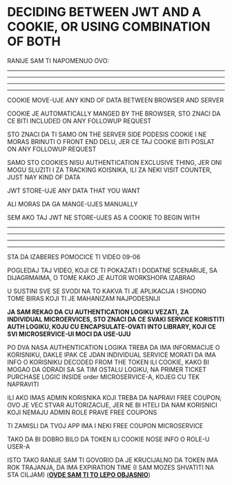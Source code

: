 # DECIDING BETWEEN JWT AND A COOKIE, OR USING COMBINATION OF BOTH

RANIJE SAM TI NAPOMENUO OVO:

***
***
***
***

COOKIE MOVE-UJE ANY KIND OF DATA BETWEEN BROWSER AND SERVER

COOKIE JE AUTOMATICALLY MANGED BY THE BROWSER, STO ZNACI DA CE BITI INCLUDED ON ANY FOLLOWUP REQUEST

STO ZNACI DA TI SAMO ON THE SERVER SIDE PODESIS COOKIE I NE MORAS BRINUTI O FRONT END DELU, JER CE TAJ COOKIE BITI POSLAT ON ANY FOLLOWUP REQUEST

SAMO STO COOKIES NISU AUTHENTICATION EXCLUSIVE THING, JER ONI MOGU SLUZITI I ZA TRACKING KOISNIKA, ILI ZA NEKI VISIT COUNTER, JUST NAY KIND OF DATA

JWT STORE-UJE ANY DATA THAT YOU WANT

ALI MORAS DA GA MANGE-UJES MANUALLY

SEM AKO TAJ JWT NE STORE-UJES AS A COOKIE TO BEGIN WITH

***
***
***
***

STA DA IZABERES POMOCICE TI VIDEO 09-06

POGLEDAJ TAJ VIDEO, KOJI CE TI POKAZATI I DODATNE SCENARIJE, SA DIJAGRMAIMA, O TOME KAKO JE AUTOR WORKSHOPA IZABRAO

U SUSTINI SVE SE SVODI NA TO KAKVA TI JE APLIKACIJA I SHODNO TOME BIRAS KOJI TI JE MAHANIZAM NAJPODESNIJI

**JA SAM REKAO DA CU AUTHENTICATION LOGIKU VEZATI, ZA INDIVIDUAL MICROERVICES, STO ZNACI DA CE SVAKI SERVICE KORISTITI AUTH LOGIKU, KOJU CU ENCAPSULATE-OVATI INTO LIBRARY, KOJI CE SVI MICROSERVICE-UI MOCI DA USE-UJU**

PO DVA NASA AUTHENTICATION LOGIKA TREBA DA IMA INFORMACIJE O KORISNIKU, DAKLE IPAK CE JDAN INDIVIDUAL SERVICE MORATI DA IMA INFO O KORISNIKU DECODED FROM THE TOKEN ILI COOKIE, KAKO BI MOGAO DA ODRADI SA SA TIM OSTALU LOGIKU, NA PRIMER TICKET PURCHASE LOGIC INSIDE order MICROSERVICE-A, KOJEG CU TEK NAPRAVITI

ILI AKO IMAS ADMIN KORISNIKA KOJI TREBA DA NAPRAVI FREE COUPON; OVO JE VEC STVAR AUTORIZACIJE, JER NE BI HTELI DA NAM KORISNICI KOJI NEMAJU ADMIN ROLE PRAVE FREE COUPONS

TI ZAMISLI DA TVOJ APP IMA I NEKI FREE COUPON MICROSERVICE

TAKO DA BI DOBRO BILO DA TOKEN ILI COOKIE NOSE INFO O ROLE-U USER-A

ISTO TAKO RANIJE SAM TI GOVORIO DA JE KRUCIJALNO DA TOKEN IMA ROK TRAJANJA, DA IMA EXPIRATION TIME (I SAM MOZES SHVATITI NA STA CILJAM) (**[OVDE SAM TI TO LEPO OBJASNIO](https://github.com/Rade58/microticket/tree/2_AUTHENTICATION_STRATEGIES_n_OPTIONS#medjutim-postoji-nacin-da-se-resi-gornji-problem-iako-ga-ja-necu-implementirati-u-mojoj-aplikaciji-jer-iziskuje-ogroman-posao)**)
